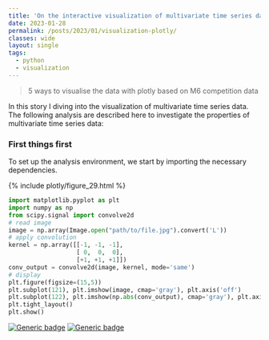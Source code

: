 ```yaml
---
title: 'On the interactive visualization of multivariate time series data'
date: 2023-01-28
permalink: /posts/2023/01/visualization-plotly/
classes: wide
layout: single
tags: 
  - python
  - visualization
---
```

> 5 ways to visualise the data with plotly based on M6 competition data

In this story I diving into the visualization of multivariate time series data. The following analysis are described here to investigate the properties of multivariate time series data:


### First things first

To set up the analysis environment, we start by importing the necessary dependencies.

<script src="https://gist.github.com/aleksei-mashlakov/3ad26154dcf027c6b36dce40e02e288e.js"></script>

{% include plotly/figure_29.html %}


```python
import matplotlib.pyplot as plt
import numpy as np
from scipy.signal import convolve2d
# read image
image = np.array(Image.open("path/to/file.jpg").convert('L'))
# apply convolution
kernel = np.array([[-1, -1, -1],
                   [ 0,  0,  0],
                   [+1, +1, +1]])
conv_output = convolve2d(image, kernel, mode='same')
# display
plt.figure(figsize=(15,5))
plt.subplot(121), plt.imshow(image, cmap='gray'), plt.axis('off')
plt.subplot(122), plt.imshow(np.abs(conv_output), cmap='gray'), plt.axis('off')
plt.tight_layout()
plt.show()
```

[![Generic badge](https://img.shields.io/badge/License-MIT-blue.svg?style=plastic)](https://lbesson.mit-license.org/) [![Generic badge](https://img.shields.io/badge/acces_au_code-github-black.svg?style=plastic&logo=github)](https://github.com/julienguegan/notebooks_blog/blob/main/visualisation_CNN.ipynb)